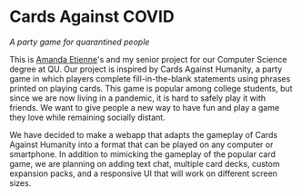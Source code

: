 # Cards Against COVID
*A party game for quarantined people*

This is [Amanda Etienne](https://github.com/ajetienne)'s and my senior project for our Computer Science degree at QU. Our project is inspired by Cards Against Humanity, a party game in which players complete fill-in-the-blank statements using phrases printed on playing cards. This game is popular among college students, but since we are now living in a pandemic, it is hard to safely play it with friends. We want to give people a new way to have fun and play a game they love while remaining socially distant.

We have decided to make a webapp that adapts the gameplay of Cards Against Humanity into a format that can be played on any computer or smartphone. In addition to mimicking the gameplay of the popular card game, we are planning on adding text chat, multiple card decks, custom expansion packs, and a responsive UI that will work on different screen sizes.
